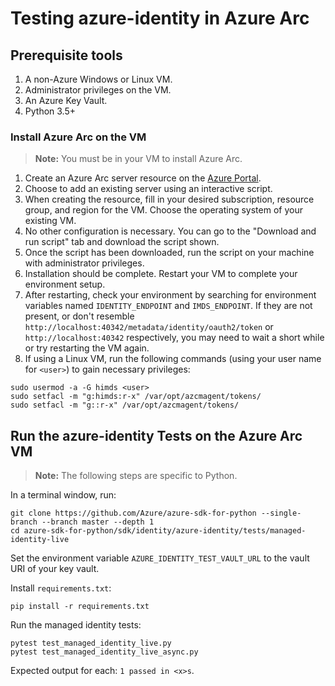 # Testing azure-identity in Azure Arc

## Prerequisite tools

1. A non-Azure Windows or Linux VM.
2. Administrator privileges on the VM.
3. An Azure Key Vault.
4. Python 3.5+

### Install Azure Arc on the VM

> **Note:** You must be in your VM to install Azure Arc.

1. Create an Azure Arc server resource on the [Azure Portal](https://portal.azure.com).
2. Choose to add an existing server using an interactive script.
3. When creating the resource, fill in your desired subscription, resource group, and region for the VM. Choose the 
operating system of your existing VM.
4. No other configuration is necessary. You can go to the "Download and run script" tab and download the script shown.
5. Once the script has been downloaded, run the script on your machine with administrator privileges.
6. Installation should be complete. Restart your VM to complete your environment setup.
7. After restarting, check your environment by searching for environment variables named `IDENTITY_ENDPOINT` and 
`IMDS_ENDPOINT`. If they are not present, or don't resemble `http://localhost:40342/metadata/identity/oauth2/token` or 
`http://localhost:40342` respectively, you may need to wait a short while or try restarting the VM again.
8. If using a Linux VM, run the following commands (using your user name for `<user>`) to gain necessary privileges:
```
sudo usermod -a -G himds <user>
sudo setfacl -m "g:himds:r-x" /var/opt/azcmagent/tokens/
sudo setfacl -m "g::r-x" /var/opt/azcmagent/tokens/
```

## Run the azure-identity Tests on the Azure Arc VM

> **Note:** The following steps are specific to Python.

In a terminal window, run:
```
git clone https://github.com/Azure/azure-sdk-for-python --single-branch --branch master --depth 1
cd azure-sdk-for-python/sdk/identity/azure-identity/tests/managed-identity-live
```
Set the environment variable `AZURE_IDENTITY_TEST_VAULT_URL` to the vault URI of your key vault.

Install `requirements.txt`:
```
pip install -r requirements.txt
```
Run the managed identity tests:
```
pytest test_managed_identity_live.py
pytest test_managed_identity_live_async.py
```
Expected output for each: `1 passed in <x>s`.